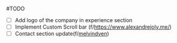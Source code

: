 #TODO

- [ ] Add logo of the company in experience section
- [ ] Implement Custom Scroll bar (f/https://www.alexandrejoly.me/)
- [ ] Contact section update(f/[melvindven](https://melvinvdven.nl/))
